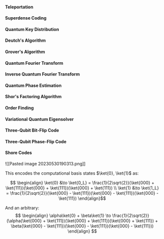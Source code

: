 #### Teleportation

#### Superdense Coding

#### Quantum Key Distribution

#### Deutch's Algorithm


#### Grover's Algorithm

#### Quantum Fourier Transform

#### Inverse Quantum Fourier Transform

#### Quantum Phase Estimation

#### Shor's Factoring Algorithm

#### Order Finding

#### Variational Quantum Eigensolver

#### Three-Qubit Bit-Flip Code

#### Three-Qubit Phase-Flip Code

#### Shore Codes

![[Pasted image 20230530190313.png]]

This encodes the computational basis states $\ket{0}, \ket{1}$ as:

$$
\begin{align}
\ket{0} &\to \ket{0_L} = \frac{1}{2\sqrt{2}}(\ket{000} + \ket{111})(\ket{000} + \ket{111})(\ket{000} + \ket{111}) \\
\ket{1} &\to \ket{1_L} = \frac{1}{2\sqrt{2}}(\ket{000} - \ket{111})(\ket{000} - \ket{111})(\ket{000} - \ket{111})  
\end{align}$$

And an arbitrary:
$$
\begin{align}
\alpha\ket{0} + \beta\ket{1} \to \frac{1}{2\sqrt{2}}(\alpha(\ket{000} + \ket{111})(\ket{000} + \ket{111})(\ket{000} + \ket{111}) + \beta(\ket{000} - \ket{111})(\ket{000} - \ket{111})(\ket{000} - \ket{111})) 
\end{align}
$$
